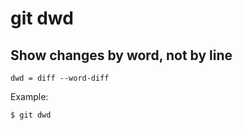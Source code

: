 # git dwd

## Show changes by word, not by line

```gitconfig
dwd = diff --word-diff
```

Example:

```sh
$ git dwd
```
